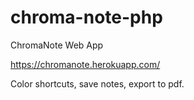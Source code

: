 # chroma-note-php
ChromaNote Web App

https://chromanote.herokuapp.com/

Color shortcuts, save notes, export to pdf.
